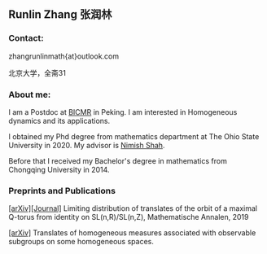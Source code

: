 ## Runlin Zhang 张润林

### Contact:

zhangrunlinmath{at}outlook.com

北京大学，全斋31

### About me:
I am a Postdoc at [BICMR](http://bicmr.pku.edu.cn) in Peking.  I am interested in Homogeneous dynamics and its applications.  

I obtained my Phd  degree from mathematics department at The Ohio State University in 2020.  My advisor is [Nimish Shah](https://people.math.osu.edu/shah.595/).

Before that I received my Bachelor's degree in mathematics from Chongqing University in 2014.

### Preprints and Publications

[[arXiv]](https://arxiv.org/abs/1804.00226)[[Journal]](https://link.springer.com/article/10.1007%2Fs00208-019-01896-3) Limiting distribution of translates of the orbit of a maximal Q-torus from identity on SL(n,R)/SL(n,Z),  Mathematische Annalen, 2019
 
[[arXiv]](https://arxiv.org/abs/1909.02666) Translates of homogeneous measures associated with observable subgroups on some homogeneous spaces.

